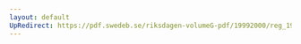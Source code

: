 ```yaml
---
layout: default
UpRedirect: https://pdf.swedeb.se/riksdagen-volumeG-pdf/19992000/reg_19992000/reg_19992000_0542.pdf
---
```

